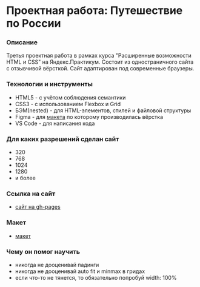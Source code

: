 # Проектная работа: Путешествие по России

### Описание
Третья проектная работа в рамках курса "Расширенные возможности HTML и CSS" на Яндекс.Практикум. Состоит из одностраничного сайта с отзывчивой вёрсткой. Сайт адаптирован под современные браузеры.

### Технологии и инструменты
* HTML5 - с учётом соблюдения семантики
* CSS3 - с использованием Flexbox и Grid
* БЭМ(nested) - для HTML-элементов, стилей и файловой структуры
* Figma - для [макета](https://www.figma.com/file/OyRWEjU6wBwRe1hapzQoLx/Sprint-3%3A-Russia-%2F-desktop-%2B-mobile?node-id=28503%3A0) по которому производилась вёрстка
* VS Code - для написания кода

### Для каких разрешений сделан сайт
* 320
* 768
* 1024
* 1280
* и более

### Ссылка на сайт
* [сайт на gh-pages](https://deniskozhevnikov.github.io/russian-travel/index.html)

### Макет
* [макет](https://www.figma.com/file/OyRWEjU6wBwRe1hapzQoLx/Sprint-3%3A-Russia-%2F-desktop-%2B-mobile?node-id=28503%3A0)

### Чему он помог научить
* никогда не дооценивай падинги
* никогда не дооценивай auto fit и minmax в гридах
* если что-то не тянется, то обязательно попробуй width: 100%
